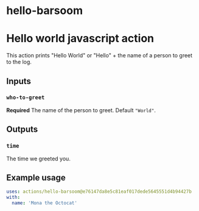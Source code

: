# hello-barsoom

# Hello world javascript action

This action prints "Hello World" or "Hello" + the name of a person to greet to the log.

## Inputs

### `who-to-greet`

**Required** The name of the person to greet. Default `"World"`.

## Outputs

### `time`

The time we greeted you.

## Example usage

```yaml
uses: actions/hello-barsoom@e76147da8e5c81eaf017dede5645551d4b94427b
with:
  name: 'Mona the Octocat'
```
